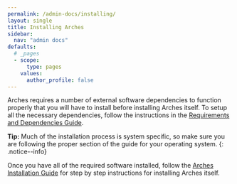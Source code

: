 ```yaml
---
permalink: /admin-docs/installing/
layout: single
title: Installing Arches
sidebar:
  nav: "admin docs"
defaults:
  # _pages
  - scope:
      type: pages
    values:
      author_profile: false
---
```

Arches requires a number of external software dependencies to function properly that you will have to install before installing Arches itself. To setup all the necessary dependencies, follow the instructions in the [Requirements and Dependencies Guide](https://arches.readthedocs.io/en/stable/requirements-and-dependencies/).

**Tip:**
Much of the installation process is system specific, so make sure you are following the proper section of the guide for your operating system.
{: .notice--info}

 Once you have all of the required software installed, follow the [Arches Installation Guide](https://www.archesproject.org/documentation/) for step by step instructions for installing Arches itself.
